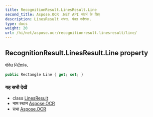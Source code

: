 ```yaml
---
title: RecognitionResult.LinesResult.Line
second_title: Aspose.OCR .NET API संदर्भ के लिए
description: LinesResult संपत्त. पंक्त नर्देशंक.
type: docs
weight: 20
url: /hi/net/aspose.ocr/recognitionresult.linesresult/line/
---
```

## RecognitionResult.LinesResult.Line property

पंक्ति निर्देशांक.

```csharp
public Rectangle Line { get; set; }
```

### यह सभी देखें

* class [LinesResult](../)
* नाम स्थान [Aspose.OCR](../../recognitionresult.linesresult/)
* सभा [Aspose.OCR](../../../)


